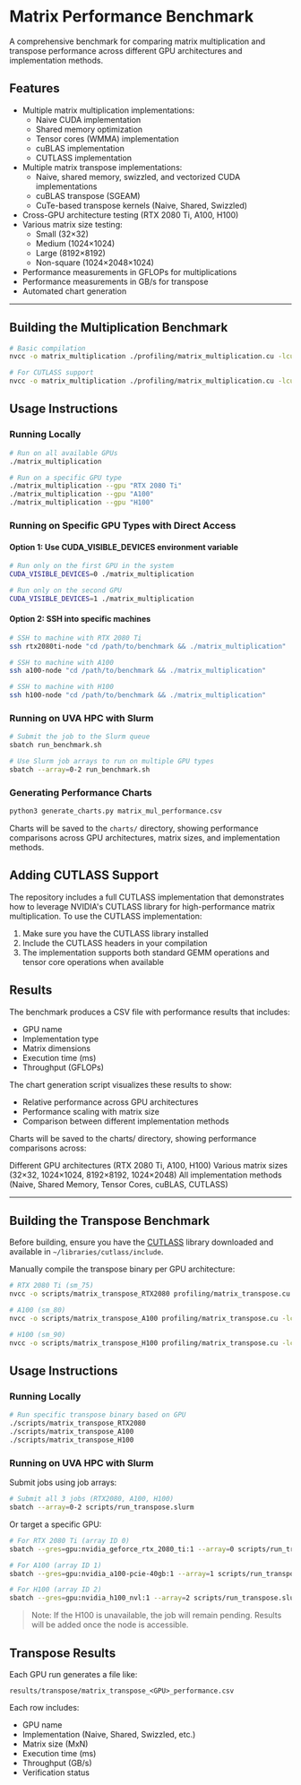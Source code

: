 # Matrix Performance Benchmark

A comprehensive benchmark for comparing matrix multiplication and transpose performance across different GPU architectures and implementation methods.

## Features

- Multiple matrix multiplication implementations:
  - Naive CUDA implementation
  - Shared memory optimization
  - Tensor cores (WMMA) implementation
  - cuBLAS implementation
  - CUTLASS implementation
- Multiple matrix transpose implementations:
  - Naive, shared memory, swizzled, and vectorized CUDA implementations
  - cuBLAS transpose (SGEAM)
  - CuTe-based transpose kernels (Naive, Shared, Swizzled)
- Cross-GPU architecture testing (RTX 2080 Ti, A100, H100)
- Various matrix size testing:
  - Small (32×32)
  - Medium (1024×1024)
  - Large (8192×8192)
  - Non-square (1024×2048×1024)
- Performance measurements in GFLOPs for multiplications
- Performance measurements in GB/s for transpose
- Automated chart generation

---

## Building the Multiplication Benchmark

```bash
# Basic compilation
nvcc -o matrix_multiplication ./profiling/matrix_multiplication.cu -lcublas -lcusparse -O3 -arch=sm_70

# For CUTLASS support
nvcc -o matrix_multiplication ./profiling/matrix_multiplication.cu -lcublas -lcusparse -I/path/to/cutlass/include -O3 -arch=sm_70
```

## Usage Instructions

### Running Locally

```bash
# Run on all available GPUs
./matrix_multiplication

# Run on a specific GPU type
./matrix_multiplication --gpu "RTX 2080 Ti"
./matrix_multiplication --gpu "A100"
./matrix_multiplication --gpu "H100"
```

### Running on Specific GPU Types with Direct Access

#### Option 1: Use CUDA_VISIBLE_DEVICES environment variable
```bash
# Run only on the first GPU in the system
CUDA_VISIBLE_DEVICES=0 ./matrix_multiplication

# Run only on the second GPU
CUDA_VISIBLE_DEVICES=1 ./matrix_multiplication
```

#### Option 2: SSH into specific machines
```bash
# SSH to machine with RTX 2080 Ti
ssh rtx2080ti-node "cd /path/to/benchmark && ./matrix_multiplication"

# SSH to machine with A100
ssh a100-node "cd /path/to/benchmark && ./matrix_multiplication"

# SSH to machine with H100
ssh h100-node "cd /path/to/benchmark && ./matrix_multiplication"
```

### Running on UVA HPC with Slurm

```bash
# Submit the job to the Slurm queue
sbatch run_benchmark.sh

# Use Slurm job arrays to run on multiple GPU types
sbatch --array=0-2 run_benchmark.sh
```

### Generating Performance Charts

```bash
python3 generate_charts.py matrix_mul_performance.csv
```

Charts will be saved to the `charts/` directory, showing performance comparisons across GPU architectures, matrix sizes, and implementation methods.

## Adding CUTLASS Support

The repository includes a full CUTLASS implementation that demonstrates how to leverage NVIDIA's CUTLASS library for high-performance matrix multiplication. To use the CUTLASS implementation:

1. Make sure you have the CUTLASS library installed
2. Include the CUTLASS headers in your compilation
3. The implementation supports both standard GEMM operations and tensor core operations when available

## Results

The benchmark produces a CSV file with performance results that includes:
- GPU name
- Implementation type
- Matrix dimensions
- Execution time (ms)
- Throughput (GFLOPs)

The chart generation script visualizes these results to show:
- Relative performance across GPU architectures
- Performance scaling with matrix size
- Comparison between different implementation methods

Charts will be saved to the charts/ directory, showing performance comparisons across:

Different GPU architectures (RTX 2080 Ti, A100, H100)
Various matrix sizes (32×32, 1024×1024, 8192×8192, 1024×2048)
All implementation methods (Naive, Shared Memory, Tensor Cores, cuBLAS, CUTLASS)

---

## Building the Transpose Benchmark

Before building, ensure you have the [CUTLASS](https://github.com/NVIDIA/cutlass) library downloaded and available in `~/libraries/cutlass/include`.

Manually compile the transpose binary per GPU architecture:

```bash
# RTX 2080 Ti (sm_75)
nvcc -o scripts/matrix_transpose_RTX2080 profiling/matrix_transpose.cu -lcublas -I$HOME/libraries/cutlass/include -O3 -arch=sm_75

# A100 (sm_80)
nvcc -o scripts/matrix_transpose_A100 profiling/matrix_transpose.cu -lcublas -I$HOME/libraries/cutlass/include -O3 -arch=sm_80

# H100 (sm_90)
nvcc -o scripts/matrix_transpose_H100 profiling/matrix_transpose.cu -lcublas -I$HOME/libraries/cutlass/include -O3 -arch=sm_90
```

## Usage Instructions

### Running Locally

```bash
# Run specific transpose binary based on GPU
./scripts/matrix_transpose_RTX2080
./scripts/matrix_transpose_A100
./scripts/matrix_transpose_H100
```

### Running on UVA HPC with Slurm

Submit jobs using job arrays:

```bash
# Submit all 3 jobs (RTX2080, A100, H100)
sbatch --array=0-2 scripts/run_transpose.slurm
```

Or target a specific GPU:

```bash
# For RTX 2080 Ti (array ID 0)
sbatch --gres=gpu:nvidia_geforce_rtx_2080_ti:1 --array=0 scripts/run_transpose.slurm

# For A100 (array ID 1)
sbatch --gres=gpu:nvidia_a100-pcie-40gb:1 --array=1 scripts/run_transpose.slurm

# For H100 (array ID 2)
sbatch --gres=gpu:nvidia_h100_nvl:1 --array=2 scripts/run_transpose.slurm
```

> Note: If the H100 is unavailable, the job will remain pending. Results will be added once the node is accessible.

## Transpose Results

Each GPU run generates a file like:

```
results/transpose/matrix_transpose_<GPU>_performance.csv
```

Each row includes:
- GPU name
- Implementation (Naive, Shared, Swizzled, etc.)
- Matrix size (MxN)
- Execution time (ms)
- Throughput (GB/s)
- Verification status